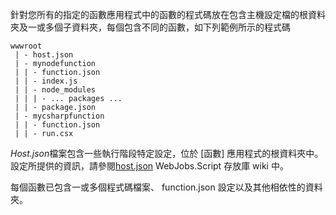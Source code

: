 
針對您所有的指定的函數應用程式中的函數的程式碼放在包含主機設定檔的根資料夾及一或多個子資料夾，每個包含不同的函數，如下列範例所示的程式碼

```
wwwroot
 | - host.json
 | - mynodefunction
 | | - function.json
 | | - index.js
 | | - node_modules
 | | | - ... packages ...
 | | - package.json
 | - mycsharpfunction
 | | - function.json
 | | - run.csx
```

*Host.json*檔案包含一些執行階段特定設定，位於 [函數] 應用程式的根資料夾中。 設定所提供的資訊，請參閱[host.json](https://github.com/Azure/azure-webjobs-sdk-script/wiki/host.json) WebJobs.Script 存放庫 wiki 中。

每個函數已包含一或多個程式碼檔案、 function.json 設定以及其他相依性的資料夾。